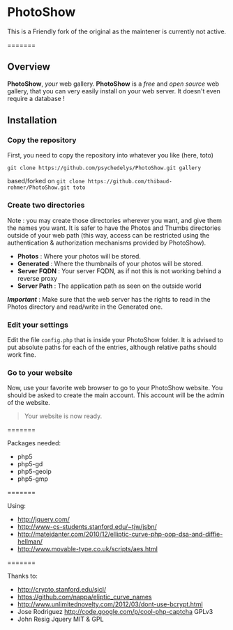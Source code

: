 # PhotoShow

This is a Friendly fork of the original as the maintener is currently not active.

=======

## Overview

**PhotoShow**, *your* web gallery. **PhotoShow** is a *free* and *open source* web gallery, that you can very easily install on your web server. It doesn't even require a database !

## Installation

### Copy the repository

First, you need to copy the repository into whatever you like (here, toto)

`git clone https://github.com/psychedelys/PhotoShow.git gallery`

based/forked on 
`git clone https://github.com/thibaud-rohmer/PhotoShow.git toto`

### Create two directories

Note : you may create those directories wherever you want, and give them the names you want. It is safer to have the Photos and Thumbs directories outside of your web path (this way, access can be restricted using the authentication & authorization mechanisms provided by PhotoShow).

* **Photos** : Where your photos will be stored.
* **Generated** : Where the thumbnails of your photos will be stored. 
* **Server FQDN** : Your server FQDN, as if not this is not working behind a reverse proxy
* **Server Path** : The application path as seen on the outside world

***Important*** : Make sure that the web server has the rights to read in the Photos directory and read/write in the Generated one.

### Edit your settings

Edit the file `config.php` that is inside your PhotoShow folder. It is advised to put absolute paths for each of the entries, although relative paths should work fine.

### Go to your website

Now, use your favorite web browser to go to your PhotoShow website. You should be asked to create the main account. This account will be the admin of the website.

> Your website is now ready.


=======

Packages needed:

* php5
* php5-gd
* php5-geoip
* php5-gmp

=======

Using:

* http://jquery.com/
* http://www-cs-students.stanford.edu/~tjw/jsbn/
* http://matejdanter.com/2010/12/elliptic-curve-php-oop-dsa-and-diffie-hellman/
* http://www.movable-type.co.uk/scripts/aes.html

=======

Thanks to:

* http://crypto.stanford.edu/sjcl/
* https://github.com/nappa/eliptic_curve_names
* http://www.unlimitednovelty.com/2012/03/dont-use-bcrypt.html
* Jose Rodriguez http://code.google.com/p/cool-php-captcha GPLv3
* John Resig Jquery MIT & GPL

